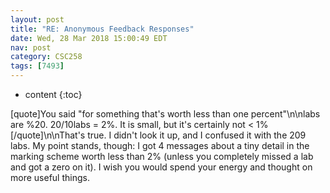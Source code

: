 ```yaml
---
layout: post
title: "RE: Anonymous Feedback Responses"
date: Wed, 28 Mar 2018 15:00:49 EDT
nav: post
category: CSC258
tags: [7493]
---
```


* content
{:toc}

[quote]You said "for something that's worth less than one percent"\n\nlabs are %20. 20/10labs = 2%. It is small, but it's certainly not < 1%[/quote]\n\nThat's true. I didn't look it up, and I confused it with the 209 labs.  My point stands, though: I got 4 messages about a tiny detail in the marking scheme worth less than 2% (unless you completely missed a lab and got a zero on it). I wish you would spend your energy and thought on more useful things.
<!-- more -->
<p></p>
